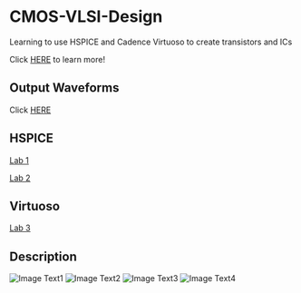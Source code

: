 # CMOS-VLSI-Design

Learning to use HSPICE and Cadence Virtuoso to create transistors and ICs

Click [HERE](https://github.com/bowuu/CMOS-VLSI-Design) to learn more!

## Output Waveforms
Click [HERE](https://github.com/bowuu/8x8-Multiplier/tree/master/Waveforms)

## HSPICE

[Lab 1](https://github.com/bowuu/CMOS-VLSI-Design/tree/master/Lab%201)

[Lab 2](https://github.com/bowuu/CMOS-VLSI-Design/tree/master/Lab%202)

## Virtuoso

[Lab 3](https://github.com/bowuu/CMOS-VLSI-Design/tree/master/Lab%203)

## Description
![Image Text1](https://i.imgur.com/FfJJ4wI.png)
![Image Text2](https://i.imgur.com/p6jjdoj.png)
![Image Text3](https://i.imgur.com/K3KjnVP.png)
![Image Text4](https://i.imgur.com/JiLV6kS.png)
